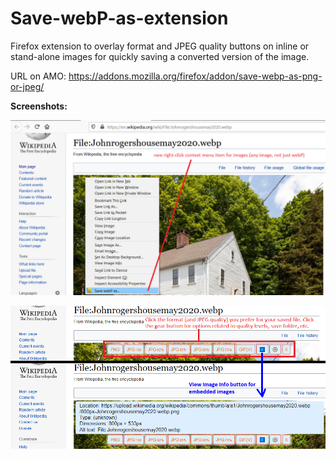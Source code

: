 # Save-webP-as-extension
Firefox extension to overlay format and JPEG quality buttons on inline or stand-alone images for quickly saving a converted version of the image.

URL on AMO: https://addons.mozilla.org/firefox/addon/save-webp-as-png-or-jpeg/

**Screenshots:**

![Image of context menu](screenshots/context-menu_0.5_png_92.jpg)

![Image of format buttons](screenshots/format-buttons_0.9.png)
